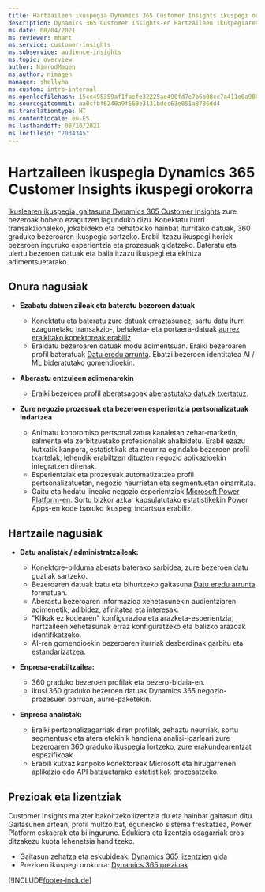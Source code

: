 ```yaml
---
title: Hartzaileen ikuspegia Dynamics 365 Customer Insights ikuspegi orokorra
description: Dynamics 365 Customer Insights-en Hartzaileen ikuspegiaren ikuspegi orokorra.
ms.date: 08/04/2021
ms.reviewer: mhart
ms.service: customer-insights
ms.subservice: audience-insights
ms.topic: overview
author: NimrodMagen
ms.author: nimagen
manager: shellyha
ms.custom: intro-internal
ms.openlocfilehash: 15cc495359af1faefe32225ae490fd7e7b6b08cc7a411e0a9804da6ec704099c
ms.sourcegitcommit: aa0cfbf6240a9f560e3131bdec63e051a8786dd4
ms.translationtype: HT
ms.contentlocale: eu-ES
ms.lasthandoff: 08/10/2021
ms.locfileid: "7034345"
---
```

# <a name="audience-insights-for-dynamics-365-customer-insights-overview"></a>Hartzaileen ikuspegia Dynamics 365 Customer Insights ikuspegi orokorra

[Ikuslearen ikuspegia, gaitasuna Dynamics 365 Customer Insights](https://dynamics.microsoft.com/ai/customer-insights/audience-insights-capability/) zure bezeroak hobeto ezagutzen lagunduko dizu. Konektatu iturri transakzionaleko, jokabideko eta behatokiko hainbat iturritako datuak, 360 graduko bezeroaren ikuspegia sortzeko. Erabil itzazu ikuspegi horiek bezeroen inguruko esperientzia eta prozesuak gidatzeko. Bateratu eta ulertu bezeroen datuak eta balia itzazu ikuspegi eta ekintza adimentsuetarako.

## <a name="main-benefits"></a>Onura nagusiak 

- **Ezabatu datuen ziloak eta bateratu bezeroen datuak**

  - Konektatu eta bateratu zure datuak erraztasunez; sartu datu iturri ezagunetako transakzio-, behaketa- eta portaera-datuak [aurrez eraikitako konektoreak erabiliz](data-sources.md).
  - Eraldatu bezeroaren datuak modu adimentsuan. Eraiki bezeroaren profil bateratuak [Datu eredu arrunta](/common-data-model/). Ebatzi bezeroen identitatea AI / ML bideratutako gomendioekin.

- **Aberastu entzuleen adimenarekin**

  - Eraiki bezeroen profil aberatsagoak [aberastutako datuak txertatuz](enrichment-hub.md).  

- **Zure negozio prozesuak eta bezeroen esperientzia pertsonalizatuak indartzea**

  - Animatu konpromiso pertsonalizatua kanaletan zehar-marketin, salmenta eta zerbitzuetako profesionalak ahalbidetu. Erabil ezazu kutxatik kanpora, estatistikak eta neurrira egindako bezeroen profil txartelak, lehendik erabiltzen dituzten negozio aplikazioekin integratzen direnak.
  - Esperientziak eta prozesuak automatizatzea profil pertsonalizatuetan, negozio neurrietan eta segmentuetan oinarrituta.
  - Gaitu eta hedatu lineako negozio esperientziak [Microsoft Power Platform-en](https://powerplatform.microsoft.com/). Sortu bizkor azkar kapsulatutako estatistikekin Power Apps-en kode baxuko ikuspegi indartsua erabiliz.  

## <a name="key-audiences"></a>Hartzaile nagusiak

- **Datu analistak / administratzaileak:**

  - Konektore-bilduma aberats baterako sarbidea, zure bezeroen datu guztiak sartzeko.
  - Bezeroaren datuak batu eta bihurtzeko gaitasuna [Datu eredu arrunta](/common-data-model/) formatuan.
  - Aberastu bezeroaren informazioa xehetasunekin audientziaren adimenetik, adibidez, afinitatea eta interesak.
  - "Klikak ez kodearen" konfigurazioa eta arazketa-esperientzia, hartzaileen xehetasunak erraz konfiguratzeko eta balizko arazoak identifikatzeko.
  - AI-ren gomendioekin bezeroaren iturriak desberdinak garbitu eta estandarizatzea.  

- **Enpresa-erabiltzailea:**

  - 360 graduko bezeroen profilak eta bezero-bidaia-en.
  - Ikusi 360 graduko bezeroen datuak Dynamics 365 negozio-prozesuen barruan, aurre-paketekin.

- **Enpresa analistak:**

  - Eraiki pertsonalizagarriak diren profilak, zehaztu neurriak, sortu segmentuak eta atera etekinik handiena analisi-igarleari zure bezeroaren 360 graduko ikuspegia lortzeko, zure erakundearentzat espezifikoak.  
  - Erabili kutxaz kanpoko konektoreak Microsoft eta hirugarrenen aplikazio edo API batzuetarako estatistikak prozesatzeko.

## <a name="pricing-and-licensing"></a>Prezioak eta lizentziak

Customer Insights maizter bakoitzeko lizentzia du eta hainbat gaitasun ditu. Gaitasunen artean, profil multzo bat, eguneroko sistema freskatzea, Power Platform eskaerak eta bi ingurune. Edukiera eta lizentzia osagarriak eros ditzakezu kuota lehenetsia handitzeko. 
- Gaitasun zehatza eta eskubideak: [Dynamics 365 lizentzien gida](https://go.microsoft.com/fwlink/?LinkId=866544)
- Prezioen ikuspegi orokorra: [Dynamics 365 prezioak](https://dynamics.microsoft.com/pricing/#CustomerDataPlatform)

[!INCLUDE[footer-include](../includes/footer-banner.md)]